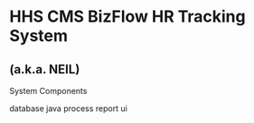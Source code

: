 # HHS CMS BizFlow HR Tracking System
## (a.k.a. NEIL)

System Components

database
java
process
report
ui
